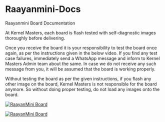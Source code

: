 # Raayanmini-Docs
Raayanmini Board Documentation



At Kernel Masters, each board is flash tested with self-diagnostic images thoroughly before delivering.

Once you receive the board it is your responsibility to test the board once again, as per the instructions given in the below video.
If you find any test case failures, immediately send a WhatsApp message and inform to Kernel Masters Admin team about the same. In case we do not receive any such message from you, it will be assumed that the board is working properly.

Without testing the board as per the given instructions, if you flash any other image on the board, Kernel Masters is not responsible for the board anymore. So without doing proper testing, do not load any images onto the board.

[![RaayanMini Board](https://img.youtube.com/vi/gip-A76sn68/0.jpg)](https://www.youtube.com/watch?v=gip-A76sn68 "RaayanMini Board")


[![RaayanMini Board](https://img.youtube.com/vi/0LQ6Wb5NbiI/0.jpg)](https://www.youtube.com/watch?v=0LQ6Wb5NbiI  "RaayanMini Board")


